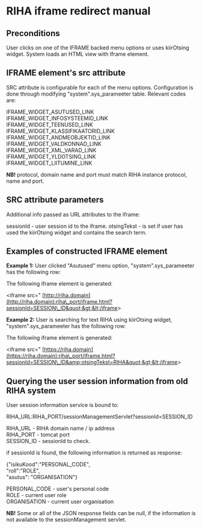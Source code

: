# RIHA iframe redirect manual

## Preconditions

User clicks on one of the IFRAME backed menu options or uses kiirOtsing widget.
System loads an HTML view with Iframe element.

## IFRAME element&#39;s src attribute

SRC attribute is configurable for each of the menu options. Configuration is done through modifying  &quot;system&quot;.sys\_parameeter table. Relevant codes are:

IFRAME\_WIDGET\_ASUTUSED\_LINK  
IFRAME\_WIDGET\_INFOSYSTEEMID\_LINK  
IFRAME\_WIDGET\_TEENUSED\_LINK  
IFRAME\_WIDGET\_KLASSIFIKAATORID\_LINK  
IFRAME\_WIDGET\_ANDMEOBJEKTID\_LINK  
IFRAME\_WIDGET\_VALDKONNAD\_LINK  
IFRAME\_WIDGET\_XML\_VARAD\_LINK  
IFRAME\_WIDGET\_YLDOTSING\_LINK  
IFRAME\_WIDGET\_LIITUMINE\_LINK  

**NB!** protocol, domain name and port must match RIHA instance protocol, name and port.

## SRC attribute parameters
Additional info passed as URL attributes to the iframe:

sessionId - user session id to the iframe.
otsingTekst - is set if user has used the kiirOtsing widget and contains the search term.

## Examples of constructed IFRAME element

**Example 1:**
User clicked &quot;Asutused&quot; menu option,
&quot;system&quot;.sys\_parameeter has the following row:
 
 
 
The following iframe element is generated:

&lt;iframe src=&quot; [http://riha.domain](http://riha.domain):riha\_port/iframe.html?sessionId=SESSION\_ID&quot;&gt;&lt;/iframe&gt;

**Example 2:**
User is searching for text RIHA using kiirOtsing widget,
&quot;system&quot;.sys\_parameeter has the following row:



The following iframe element is generated:

&lt;iframe src=&quot; [https://riha.domain](https://riha.domain):riha\_port/iframe.html?sessionId=SESSION\_ID&amp;otsingTekst=RIHA&quot;&gt;&lt;/iframe&gt;

## Querying the user session information from old RIHA system

User session information service is bound to:

RIHA\_URL:RIHA\_PORT/sessionManagementServlet?sessionId=SESSION\_ID

RIHA\_URL - RIHA domain name / ip address  
RIHA\_PORT - tomcat port  
SESSION\_ID - sessionId to check.  

if sessionId is found, the following information is returned as response:

{&quot;isikuKood&quot;:&quot;PERSONAL\_CODE&quot;,  
 &quot;roll&quot;:&quot;ROLE&quot;,  
&quot;asutus&quot;: &quot;ORGANISATION&quot;}  

PERSONAL\_CODE - user&#39;s personal code  
ROLE - current user role  
ORGANISATION - current user organisation  

**NB!** Some or all of the JSON response fields can be null, if the information is not available to the sessionManagement servlet.
